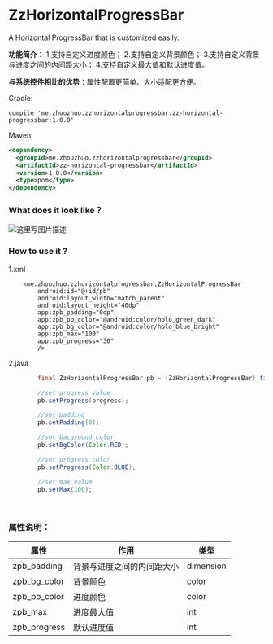 # ZzHorizontalProgressBar

A Horizontal ProgressBar that is customized easily.


**功能简介**：
1.支持自定义进度颜色；
2.支持自定义背景颜色；
3.支持自定义背景与进度之间的内间距大小；
4.支持自定义最大值和默认进度值。

**与系统控件相比的优势**：属性配置更简单、大小适配更方便。

Gradle:

```
compile 'me.zhouzhuo.zzhorizontalprogressbar:zz-horizontal-progressbar:1.0.0'
```


Maven:

```xml
<dependency>
  <groupId>me.zhouzhuo.zzhorizontalprogressbar</groupId>
  <artifactId>zz-horizontal-progressbar</artifactId>
  <version>1.0.0</version>
  <type>pom</type>
</dependency>
```


<h3>What does it look like？</h3>

![这里写图片描述](https://github.com/zhouzhuo810/ZzHorizontalProgressBar/blob/master/zzhorizontalprogressbar.gif)



<h3>How to use it ?</h3>

1.xml


```
    <me.zhouzhuo.zzhorizontalprogressbar.ZzHorizontalProgressBar
        android:id="@+id/pb"
        android:layout_width="match_parent"
        android:layout_height="40dp"
        app:zpb_padding="0dp"
        app:zpb_pb_color="@android:color/holo_green_dark"
        app:zpb_bg_color="@android:color/holo_blue_bright"
        app:zpb_max="100"
        app:zpb_progress="30"
        />

```

2.java


```java
        final ZzHorizontalProgressBar pb = (ZzHorizontalProgressBar) findViewById(R.id.pb);

		//set progress value
        pb.setProgress(progress);

		//set padding
        pb.setPadding(0);		

		//set bacground color
        pb.setBgColor(Color.RED);

		//set progress color
        pb.setProgress(Color.BLUE);

		//set max value
        pb.setMax(100);		
```

</br>
<h3>属性说明：</h3>

|属性|作用|类型|
| --- | ---|---|
| zpb_padding|背景与进度之间的内间距大小|dimension|
|zpb_bg_color |背景颜色|color|
|zpb_pb_color |进度颜色|color|
|zpb_max|进度最大值|int|
|zpb_progress|默认进度值|int|


